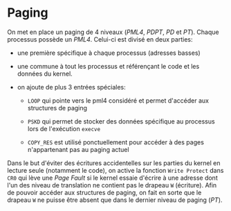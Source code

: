 # Paging

On met en place un paging de 4 niveaux (*PML4*, *PDPT*, *PD* et *PT*).
Chaque processus possède un *PML4*. Celui-ci est divisé en deux parties:

 - une première spécifique à chaque processus (adresses basses)

 - une commune à tout les processus et référençant le code et les données du kernel.

 - on ajoute de plus 3 entrées spéciales:
    
	- `LOOP` qui pointe vers le pml4 considéré et permet d'accéder aux structures de paging

	- `PSKD` qui permet de stocker des données spécifique au processus lors de l'exécution `execve`
	- `COPY_RES` est utilisé ponctuellement pour accéder à des pages n'appartenant pas au paging actuel

Dans le but d'éviter des écritures accidentelles sur les parties du kernel en lecture seule (notamment le code), on active la fonction `Write Protect` dans `CR0` qui lève une *Page Fault* si le kernel essaie d'écrire à une adresse dont l'un des niveau de translation ne contient pas le drapeau `W` (écriture).
Afin de pouvoir accéder aux structures de paging, on fait en sorte que le drapeau `W` ne puisse être absent que dans le dernier niveau de paging (*PT*).
